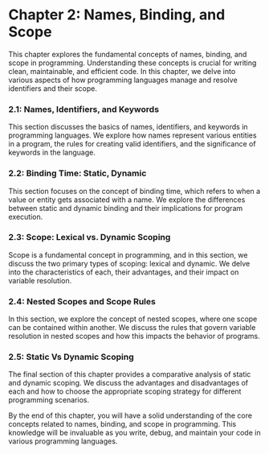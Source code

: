 # Chapter 2: Names, Binding, and Scope

This chapter explores the fundamental concepts of names, binding, and scope in programming. Understanding these concepts is crucial for writing clean, maintainable, and efficient code. In this chapter, we delve into various aspects of how programming languages manage and resolve identifiers and their scope.

### 2.1: Names, Identifiers, and Keywords

This section discusses the basics of names, identifiers, and keywords in programming languages. We explore how names represent various entities in a program, the rules for creating valid identifiers, and the significance of keywords in the language.

### 2.2: Binding Time: Static, Dynamic

This section focuses on the concept of binding time, which refers to when a value or entity gets associated with a name. We explore the differences between static and dynamic binding and their implications for program execution.

### 2.3: Scope: Lexical vs. Dynamic Scoping

Scope is a fundamental concept in programming, and in this section, we discuss the two primary types of scoping: lexical and dynamic. We delve into the characteristics of each, their advantages, and their impact on variable resolution.

### 2.4: Nested Scopes and Scope Rules

In this section, we explore the concept of nested scopes, where one scope can be contained within another. We discuss the rules that govern variable resolution in nested scopes and how this impacts the behavior of programs.

### 2.5: Static Vs Dynamic Scoping

The final section of this chapter provides a comparative analysis of static and dynamic scoping. We discuss the advantages and disadvantages of each and how to choose the appropriate scoping strategy for different programming scenarios.

By the end of this chapter, you will have a solid understanding of the core concepts related to names, binding, and scope in programming. This knowledge will be invaluable as you write, debug, and maintain your code in various programming languages.
